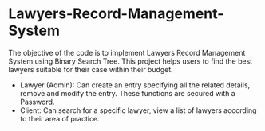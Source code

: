 # Lawyers-Record-Management-System
The objective of the code is to implement Lawyers Record Management System using Binary Search Tree. This project helps users to find the best lawyers suitable for their case within their budget.
- Lawyer (Admin): Can create an entry specifying all the related details, remove and modify the entry. These functions are secured with a Password.
- Client: Can search for a specific lawyer, view a list of lawyers according to their area of practice.
